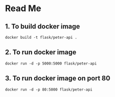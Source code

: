 # Read Me

## 1. To build docker image

```shell
docker build -t flask/peter-api . 
```

## 2. To run docker image

```shell
docker run -d -p 5000:5000 flask/peter-api  
```

## 3. To run docker image on port 80

```shell
docker run -d -p 80:5000 flask/peter-api  
```
